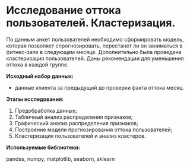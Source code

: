 # Исследование оттока пользователей. Кластеризация.

По данным анкет пользователей необходимо сформировать модель, которая позволяет спрогнозировать, перестанет ли он заниматься в фитнес-зале в следующем месяце. 
Дополнительно была проведена кластеризация пользователей. 
Даны рекомендации для уменьшения оттока в каждой группе.

**Исходный набор данных:**

- данные клиента за предыдущий до проверки факта оттока месяц.

**Этапы исследования:**

1. Предобработка данных;
2. Табличный анализ распределения признаков;
3. Графический анализ распределения признаков;
4. Построение модели прогнозирования оттока пользователей;
5. Кластеризация пользователей и анализ кластеров.

**Используемые библиотеки:**

pandas, numpy, matplotlib, seaborn, sklearn
